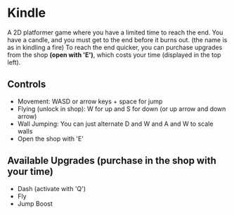 # Kindle
A 2D platformer game where you have a limited time to reach the end.
You have a candle, and you must get to the end before it burns out. (the name is as in kindling a fire)
To reach the end quicker, you can purchase upgrades from the shop **(open with 'E')**, which costs your time (displayed in the top left).

## Controls
* Movement: WASD or arrow keys + space for jump
* Flying (unlock in shop): W for up and S for down (or up arrow and down arrow)
* Wall Jumping: You can just alternate D and W and A and W to scale walls
* Open the shop with 'E'

## Available Upgrades (purchase in the shop with your time)
* Dash (activate with 'Q')
* Fly
* Jump Boost
